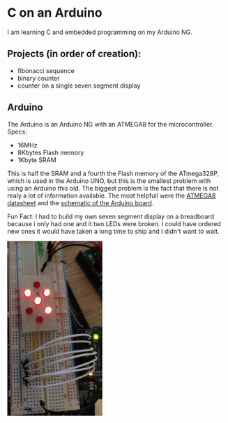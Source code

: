 # C on an Arduino

I am learning C and embedded programming on my Arduino NG.

## Projects (in order of creation):
 - fibonacci sequence
 - binary counter
 - counter on a single seven segment display

## Arduino

The Arduino is an Arduino NG with an ATMEGA8 for the microcontroller.
Specs:
 - 16MHz
 - 8Kbytes Flash memory
 - 1Kbyte SRAM

This is half the SRAM and a fourth the Flash memory of the ATmega328P, which is used in the Arduino UNO, but this is the smallest problem with using an Arduino this old. The biggest problem is the fact that there is not realy a lot of information available. The most helpfull were the [ATMEGA8 datasheet](https://ww1.microchip.com/downloads/en/DeviceDoc/Atmel-2486-8-bit-AVR-microcontroller-ATmega8_L_datasheet.pdf) and the [schematic of the Arduino board](https://www.arduino.cc/en/uploads/Main/arduino%5FNG%5Fschematic.png). 

Fun Fact:
I had to build my own seven segment display on a breadboard because i only had one and it two LEDs were broken. I could have ordered new ones it would have taken a long time to ship and I didn't want to wait.

<img src="./breadboard_seven_segment_display.jpg" width="218" height="402">

